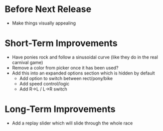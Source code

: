 Before Next Release
===================
- Make things visually appealing

Short-Term Improvements
=======================
- Have ponies rock and follow a sinusoidal curve (like they do in the real
  carnival game)
- Remove a color from picker once it has been used?
- Add this into an expanded options section which is hidden by default
    - Add option to switch between rect/pony/bike
    - Add speed control/logic
    - Add R->L / L->R switch

Long-Term Improvements
======================
- Add a replay slider which will slide through the whole race
